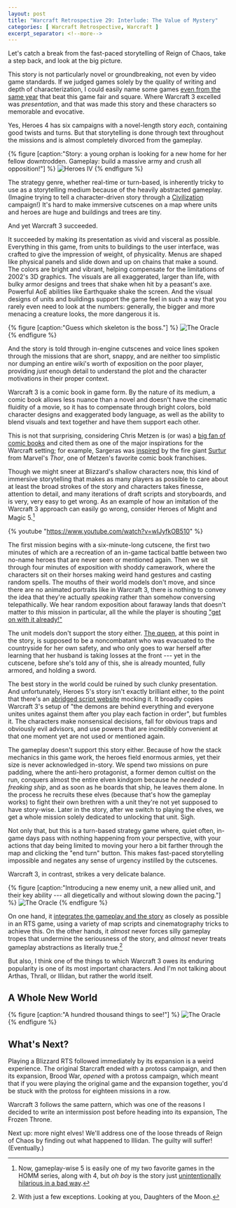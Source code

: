 ```yaml
---
layout: post
title: "Warcraft Retrospective 29: Interlude: The Value of Mystery"
categories: [ Warcraft Retrospective, Warcraft ]
excerpt_separator: <!--more-->
---
```


Let's catch a break from the fast-paced storytelling of Reign of Chaos, take a step back, and look at the big picture. 

This story is not particularly novel or groundbreaking, not even by video game standards. If we judged games solely by the quality of writing and depth of characterization, I could easily name some games [even from the same year](https://en.wikipedia.org/wiki/Heroes_of_Might_and_Magic_IV) that beat this game fair and square. Where Warcraft 3 excelled was *presentation*, and that was made this story and these characters so memorable and evocative.

<!--more-->

Yes, Heroes 4 has six campaigns with a novel-length story *each*, containing good twists and turns. But that storytelling is done through text throughout the missions and is almost completely divorced from the gameplay.

{% figure [caption:"Story: a young orphan is looking for a new home for her fellow downtrodden. Gameplay: build a massive army and crush all opposition!"] %}
![Heroes IV](/assets/wr/h4_storytelling.jpg)
{% endfigure %}

The strategy genre, whether real-time or turn-based, is inherently tricky to use as a storytelling medium because of the heavily abstracted gameplay. (Imagine trying to tell a character-driven story through a [Civilization](https://en.wikipedia.org/wiki/Civilization_(series)) campaign!) It's hard to make immersive cutscenes on a map where units and heroes are huge and buildings and trees are tiny.

And yet Warcraft 3 succeeded.

It succeeded by making its presentation as vivid and visceral as possible. Everything in this game, from units to buildings to the user interface, was crafted to give the impression of weight, of physicality. Menus are shaped like physical panels and slide down and up on chains that make a sound. The colors are bright and vibrant, helping compensate for the limitations of 2002's 3D graphics. The visuals are all exaggerated, larger than life, 
with bulky armor designs and trees that shake when hit by a peasant's axe. Powerful AoE abilities like Earthquake shake the screen. And the visual designs of units and buildings support the game feel in such a way that you rarely even need to look at the numbers: generally, the bigger and more menacing a creature looks, the more dangerous it is.

{% figure [caption:"Guess which skeleton is the boss."] %}
![The Oracle](/assets/wr/20240516001821_1.jpg)
{% endfigure %}

And the story is told through in-engine cutscenes and voice lines spoken through the missions that are short, snappy, and are neither too simplistic nor dumping an entire wiki's worth of exposition on the poor player, providing *just* enough detail to understand the plot and the character motivations in their proper context.

Warcraft 3 is a comic book in game form. By the nature of its medium, a comic book allows less nuance than a novel and doesn't have the cinematic fluidity of a movie, so it has to compensate through bright colors, bold character designs and exaggerated body language, as well as the ability to blend visuals and text together and have them support each other.

This is not that surprising, considering Chris Metzen is (or was) a [big fan of comic books](https://www.reddit.com/r/wow/comments/17oetod/chris_metzen_origin_story/) and cited them as one of the major inspirations for the Warcraft setting; for example, Sargeras was [inspired](https://warcraft.wiki.gg/wiki/Sargeras#Notes_and_trivia) by the fire giant [Surtur](https://en.wikipedia.org/wiki/Surtur_(character)) from Marvel's *Thor*, one of Metzen's favorite comic book franchises.

Though we might sneer at Blizzard's shallow characters now, this kind of immersive storytelling that makes as many players as possible to care about at least the broad strokes of the story and characters takes finesse, attention to detail, and many iterations of draft scripts and storyboards, and is very, very easy to get wrong. As an example of how an imitation of the Warcraft 3 approach can easily go wrong, consider Heroes of Might and Magic 5.[^homm5]

{% youtube "https://www.youtube.com/watch?v=wIJyfkOB510" %}

The first mission begins with a six-minute-long cutscene, the first two minutes of which are a recreation of an in-game tactical battle between two no-name heroes that are never seen or mentioned again. Then we sit through four minutes of exposition with shoddy camerawork, where the characters sit on their horses making weird hand gestures and casting random spells. The mouths of their world models don't move, and since there are no animated portraits like in Warcraft 3, there is nothing to convey the idea that they're actually *speaking* rather than somehow conversing telepathically. We hear random exposition about faraway lands that doesn't matter to *this* mission in particular, all the while the player is shouting ["get on with it already!"](https://tvtropes.org/pmwiki/pmwiki.php/Main/SlowPacedBeginning)

The unit models don't support the story either. [The queen](https://mightandmagic.fandom.com/wiki/Isabel), at this point in the story, is supposed to be a noncombatant who was evacuated to the countryside for her own safety, and who only goes to war herself after learning that her husband is taking losses at the front --- yet in the cutscene, before she's told any of this, she is already mounted, fully armored, and holding a sword.

The best story in the world could be ruined by such clunky presentation. And unfortunately, Heroes 5's story isn't exactly brilliant either, to the point that there's an [abridged script website](https://heroesinanutshell.blogspot.com/p/contents.html) mocking it. It broadly copies Warcraft 3's setup of "the demons are behind everything and everyone unites unites against them after you play each faction in order", but fumbles it. The characters make nonsensical decisions, fall for obvious traps and obviously evil advisors, and use powers that are incredibly convenient at that one moment yet are not used or mentioned again.

The gameplay doesn't support this story either. Because of how the stack mechanics in this game work, the heroes field enormous armies, yet their size is never acknowledged in-story. We spend two missions on pure padding, where the anti-hero protagonist, a former demon cultist on the run, conquers almost the entire elven kindgom because *he needed a freaking ship*, and as soon as he boards that ship, he leaves them alone. In the process he recruits these elves (because that's how the gameplay works) to fight their own brethren with a unit they're not yet supposed to have story-wise. Later in the story, after we switch to playing the elves, we get a whole mission solely dedicated to unlocking that unit. Sigh.

Not only that, but this is a turn-based strategy game where, quiet often, in-game days pass with nothing happening from your perspective, with your actions that day being limited to moving your hero a bit farther through the map and clicking the "end turn" button. This makes fast-paced storytelling impossible and negates any sense of urgency instilled by the cutscenes.

Warcraft 3, in contrast, strikes a very delicate balance.

{% figure [caption:"Introducing a new enemy unit, a new allied unit, and their key ability --- all diegetically and without slowing down the pacing."] %}
![The Oracle](/assets/wr/20240425004228_1.jpg)
{% endfigure %}

On one hand, it [integrates the gameplay and the story](https://tvtropes.org/pmwiki/pmwiki.php/Main/SlidingScaleOfGameplayAndStoryIntegration) as closely as possible in an RTS game, using a variety of map scripts and cinematography tricks to achieve this. On the other hands, it *almost* never forces silly gameplay tropes that undermine the seriousness of the story, and *almost* never treats gameplay abstractions as literally true.[^abstractions]

But also, I think one of the things to which Warcraft 3 owes its enduring popularity is one of its most important characters. And I'm not talking about Arthas, Thrall, or Illidan, but rather the world itself.


## A Whole New World

{% figure [caption:"A hundred thousand things to see!"] %}
![The Oracle](/assets/wr/wc3maps.jpg)
{% endfigure %}







## What's Next?

Playing a Blizzard RTS followed immediately by its expansion is a weird experience. The original Starcraft ended with a protoss campaign, and then its expansion, Brood War, *opened* with a protoss campaign, which meant that if you were playing the original game and the expansion together, you'd be stuck with the protoss for eighteen missions in a row.

Warcraft 3 follows the same pattern, which was one of the reasons I decided to write an intermission post before heading into its expansion, The Frozen Throne.

Next up: more night elves! We'll address one of the loose threads of Reign of Chaos by finding out what happened to Illidan. The guilty will suffer! (Eventually.)


[^homm5]: Now, gameplay-wise 5 is easily one of my two favorite games in the HOMM series, along with 4, but *oh boy* is the story just [unintentionally hilarious in a bad way](https://tvtropes.org/pmwiki/pmwiki.php/Main/Narm).

[^abstractions]: With just a few exceptions. Looking at you, Daughters of the Moon.
